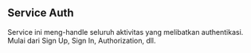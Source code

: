 ## Service Auth
Service ini meng-handle seluruh aktivitas yang melibatkan authentikasi. Mulai dari Sign Up, Sign In, Authorization, dll.